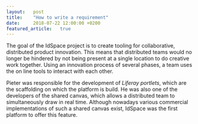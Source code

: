 ```yaml
---
layout:   post
title:    "How to write a requirement"
date:     2018-07-22 12:00:00 +0200
featured_article:   true
---
```

The goal of the IdSpace project is to create tooling for collaborative, distributed product innovation. This means that distributed teams would no longer be hindered by not being present at a single location to do creative work together. Using an innovation process of several phases, a team uses the on line tools to interact with each other.

Pieter was responsible for the development of *Liferay portlets*, which are the scaffolding on which the platform is build. He was also one of the developers of the shared canvas, which allows a distributed team to simultaneously draw in real time. Although nowadays various commercial implementations of such a shared canvas exist, IdSpace was the first platform to offer this feature.
